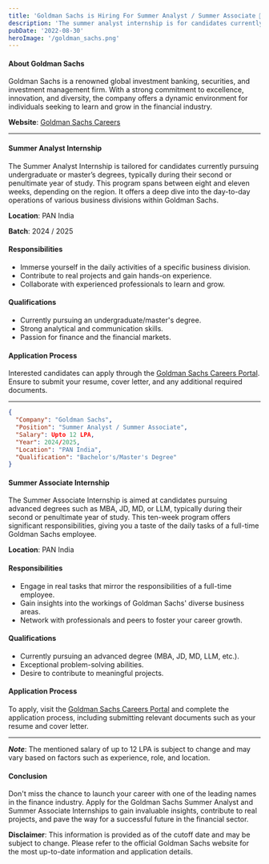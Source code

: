 ```yaml
---
title: 'Goldman Sachs is Hiring For Summer Analyst / Summer Associate 🤩!'
description: 'The summer analyst internship is for candidates currently pursuing an undergraduate/master’s degree and is usually undertaken during the second...'
pubDate: '2022-08-30'
heroImage: '/goldman_sachs.png'
---
```


#### About Goldman Sachs
Goldman Sachs is a renowned global investment banking, securities, and investment management firm. With a strong commitment to excellence, innovation, and diversity, the company offers a dynamic environment for individuals seeking to learn and grow in the financial industry.

**Website**: [Goldman Sachs Careers](https://goldmansachs.tal.net/vx/lang-en-GB/mobile-0/brand-2/candidate/so/pm/1/pl/1/opp/2-Summer-Analyst-Summer-Associate-Internship-programs/en-GB)


---

#### Summer Analyst Internship
The Summer Analyst Internship is tailored for candidates currently pursuing undergraduate or master’s degrees, typically during their second or penultimate year of study. This program spans between eight and eleven weeks, depending on the region. It offers a deep dive into the day-to-day operations of various business divisions within Goldman Sachs.

**Location**: PAN India

**Batch**: 2024 / 2025

#### Responsibilities
- Immerse yourself in the daily activities of a specific business division.
- Contribute to real projects and gain hands-on experience.
- Collaborate with experienced professionals to learn and grow.

#### Qualifications
- Currently pursuing an undergraduate/master's degree.
- Strong analytical and communication skills.
- Passion for finance and the financial markets.

#### Application Process
Interested candidates can apply through the [Goldman Sachs Careers Portal](https://goldmansachs.tal.net/vx/lang-en-GB/mobile-0/brand-2/candidate/so/pm/1/pl/1/opp/2-Summer-Analyst-Summer-Associate-Internship-programs/en-GB). Ensure to submit your resume, cover letter, and any additional required documents.

---

```json
{
  "Company": "Goldman Sachs",
  "Position": "Summer Analyst / Summer Associate",
  "Salary": Upto 12 LPA,
  "Year": 2024/2025,
  "Location": "PAN India",
  "Qualification": "Bachelor's/Master's Degree"
}
```

#### Summer Associate Internship
The Summer Associate Internship is aimed at candidates pursuing advanced degrees such as MBA, JD, MD, or LLM, typically during their second or penultimate year of study. This ten-week program offers significant responsibilities, giving you a taste of the daily tasks of a full-time Goldman Sachs employee.

**Location**: PAN India


#### Responsibilities
- Engage in real tasks that mirror the responsibilities of a full-time employee.
- Gain insights into the workings of Goldman Sachs' diverse business areas.
- Network with professionals and peers to foster your career growth.

#### Qualifications
- Currently pursuing an advanced degree (MBA, JD, MD, LLM, etc.).
- Exceptional problem-solving abilities.
- Desire to contribute to meaningful projects.

#### Application Process
To apply, visit the [Goldman Sachs Careers Portal](https://goldmansachs.tal.net/vx/lang-en-GB/mobile-0/brand-2/candidate/so/pm/1/pl/1/opp/2-Summer-Analyst-Summer-Associate-Internship-programs/en-GB) and complete the application process, including submitting relevant documents such as your resume and cover letter.

---

***Note***: The mentioned salary of up to 12 LPA is subject to change and may vary based on factors such as experience, role, and location.

#### Conclusion
Don't miss the chance to launch your career with one of the leading names in the finance industry. Apply for the Goldman Sachs Summer Analyst and Summer Associate Internships to gain invaluable insights, contribute to real projects, and pave the way for a successful future in the financial sector.

**Disclaimer**: This information is provided as of the cutoff date and may be subject to change. Please refer to the official Goldman Sachs website for the most up-to-date information and application details.